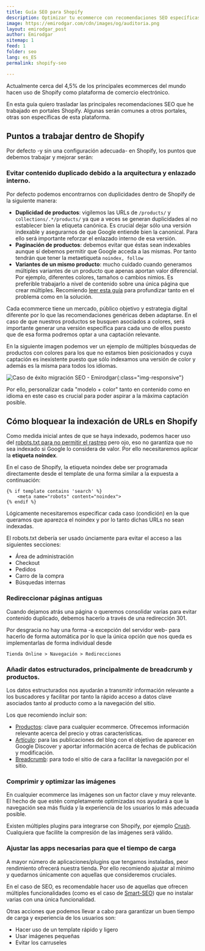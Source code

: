 ```yaml
---
title: Guía SEO para Shopify 
description: Optimizar tu ecommerce con recomendaciones SEO específicas para Shopify 
image: https://emirodgar.com/cdn/images/og/auditoria.png
layout: emirodgar_post
author: Emirodgar
sitemap: 1
feed: 1
folder: seo
lang: es_ES
permalink: shopify-seo

---
```


Actualmente cerca del 4,5% de los principales ecommerces del mundo hacen uso de Shopify como plataforma de comercio electrónico. 

En esta guía quiero trasladar las principales recomendaciones SEO que he trabajado en portales Shopify. Algunas serán comunes a otros portales, otras son específicas de esta plataforma.

## Puntos a trabajar dentro de Shopify

Por defecto -y sin una configuración adecuada- en Shopify, los puntos que debemos trabajar y mejorar serán:

### Evitar contenido duplicado debido a la arquitectura y enlazado interno.

Por defecto podemos encontrarnos con duplicidades dentro de Shopify de la siguiente manera:

 - **Duplicidad de productos**: vigilemos las URLs de `/products/` y `collections/.*/products/` ya que a veces se generan duplicidades al no establecer bien la etiqueta canónica. Es crucial dejar sólo una versión indexable y asegurarnos de que Google entiende bien la canonical. Para ello será importante reforzar el enlazado interno de esa versión.
 - **Paginación de productos**: debemos evitar que éstas sean indexables aunque sí debemos permitir que Google acceda a las mismas. Por tanto tendrán que tener la metaetiqueta `noindex, follow`
 - **Variantes de un mismo producto**: mucho cuidado cuando generamos múltiples variantes de un producto que apenas aportan valor diferencial. Por ejemplo, diferentes colores, tamaños o cambios nimios. Es preferible trabajarlo a nivel de contenido sobre una única página que crear múltiples. Recomiendo [leer esta guía](https://www.searchenginejournal.com/seo-best-practices-for-color-variations/265323/) para profundizar tanto en el problema como en la solución. 

Cada ecommerce tiene un mercado, público objetivo y estrategia digital diferente por lo que las recomendaciones genéricas deben adaptarse. En el caso de que nuestros productos se busquen asociados a colores, será importante generar una versión específica para cada uno de ellos puesto que de esa forma podremos optar a una captación relevante.

En la siguiente imagen podemos ver un ejemplo de múltiples búsquedas de productos con colores para los que no estamos bien posicionados y cuya captación es inexistente puesto que sólo indexamos una versión de color y además es la misma para todos los idiomas. 

 ![Caso de éxito migración SEO - Emirodgar](https://emirodgar.com/cdn/images/posts/gsc-colores-shopify.jpg){:class="img-responsive"}

Por ello, personalizar cada "modelo + color" tanto en contenido como en idioma en este caso es crucial para poder aspirar a la máxima captación posible.

## Cómo bloquear la indexación de URLs en Shopify
 
Como medida inicial antes de que se haya indexado, podemos hacer uso del [robots.txt para no permitir el rastreo](https://help.shopify.com/en/manual/promoting-marketing/seo/hide-a-page-from-search-engines) pero ojo, eso no garantiza que no sea indexado si Google lo considera de valor. Por ello necesitaremos aplicar la **etiqueta noindex**.

En el caso de Shopify, la etiqueta noindex debe ser programada directamente desde el template de una forma similar a la expuesta a continuación:

```
{% if template contains 'search' %}
    <meta name="robots" content="noindex">
{% endif %} 
```

Lógicamente necesitaremos especificar cada caso (condición) en la que queramos que aparezca el noindex y por lo tanto dichas URLs no sean indexadas.

El robots.txt debería ser usado únciamente para evitar el acceso a las siguientes secciones:

-   Área de administración
-   Checkout
-   Pedidos
-   Carro de la compra
-   Búsquedas internas

### Redireccionar páginas antiguas

Cuando dejamos atrás una página o queremos consolidar varias para evitar contenido duplicado, debemos hacerlo a través de una redirección 301. 

Por desgracia no hay una forma -a excepción del servidor web- para hacerlo de forma automática por lo que la única opción que nos queda es implementarlas de forma individual desde 

    Tienda Online > Navegación > Redirecciones


### Añadir datos estructurados, principalmente de breadcrumb y productos.

Los datos estructurados nos ayudarán a transmitir información relevante a los buscadores y facilitar por tanto la rápido acceso a datos clave asociados tanto al producto como a la navegación del sitio.

Los que recomiendo incluir son:

 - [Productos](https://developers.google.com/search/docs/data-types/product): clave para cualquier ecommerce. Ofrecemos información relevante acerca del precio y otras características.
 - [Artículo](https://developers.google.com/search/docs/data-types/article): para las publicaciones del blog con el objetivo de aparecer en Google Discover y aportar información acerca de fechas de publicación y modificación.
 - [Breadcrumb](https://developers.google.com/search/docs/data-types/breadcrumb): para todo el sitio de cara a facilitar la navegación por el sitio.


### Comprimir y optimizar las imágenes

En cualquier ecommerce las imágenes son un factor clave y muy relevante. El hecho de que estén completamente optimizadas nos ayudará a que la navegación sea más fluida y la experiencia de los usuarios lo más adecuada posible.

Existen múltiples plugins para integrarse con Shopify, por ejemplo [Crush](https://crush.pics/platforms/shopify). Cualquiera que facilite la compresión de las imágenes será válido.

### Ajustar las apps necesarias para que el tiempo de carga 

A mayor número de aplicaciones/plugins que tengamos instaladas, peor rendimiento ofrecerá nuestra tienda. Por ello recomiendo ajustar al mínimo y quedarnos únicamente con aquellas que consideremos cruciales.

En el caso de SEO, es recomendable hacer uso de aquellas que ofrecen múltiples funcionalidades (como es el caso de [Smart-SEO](https://apps.shopify.com/smart-seo)) que no instalar varias con una única funcionalidad.

Otras acciones que podemos llevar a cabo para garantizar un buen tiempo de carga y experiencia de los usuarios son:

- Hacer uso de un template rápido y ligero
- Usar imágenes pequeñas
- Evitar los carruseles

 
<!--stackedit_data:
eyJoaXN0b3J5IjpbMTg5MzI5MTg1NCwtMTYwMjczNDU0NywtNj
c4Njc1Mjg5LDk4NTMyOTQ2NywtMTcyNzA1NTkzMiwtMTA0OTQ5
ODE4MSwxNzkzNzUzNzEyLDcwMzAzNTgyNiwtMjI1NTEyNjg0LD
QxMDUwNDYwOSw1NzI4OTg3NTddfQ==
-->